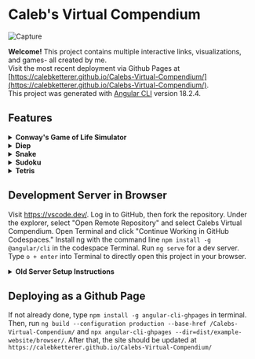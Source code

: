 # Caleb's Virtual Compendium

![Capture](https://github.com/user-attachments/assets/e2d56756-f9f7-4afd-980e-20d0f283d82f)

<strong>Welcome!</strong> This project contains multiple interactive links, visualizations, and games- all created by me.  
Visit the most recent deployment via Github Pages at [https://calebketterer.github.io/Calebs-Virtual-Compendium/](https://calebketterer.github.io/Calebs-Virtual-Compendium/).  
This project was generated with [Angular CLI](https://github.com/angular/angular-cli) version 18.2.4.

## Features

<details>
  <summary><strong>Conway's Game of Life Simulator</strong></summary>
  
## Conway's Game of Life
  
![Capture](https://github.com/user-attachments/assets/7e74d71d-86f0-4bb9-b631-e462ffae05fd)
Based off Cambridge mathematician John Conway's [Game of Life]([url](https://playgameoflife.com/)), this cellular automaton became widely known when it was mentioned in an article published by Scientific American in 1970. It consists of a grid of cells which, based on a few mathematical rules, can live, die or multiply. Depending on the initial conditions, the cells form various patterns throughout the course of the game.

The rules for each space: 
1. Each populated cell with one or no neighbors dies, as if by solitude.
2. Each populated cell with four or more neighbors dies, as if by overpopulation.
3. Each populated cell with two or three neighbors survives.
4. Each unpopulated cell with three neighbors becomes populated.
</details>

<details>
  <summary><strong>Diep</strong></summary>

## Diep

<img width="803" height="788" alt="Capture" src="https://github.com/user-attachments/assets/7c7a30b1-ca66-4c9c-b378-162700abde0b" />

Based off the online game, Diep.io, I'm playing around with the idea of a single player version. Most people would likely compare this to asteroids.
</details>

<details>
  <summary><strong>Snake</strong></summary>
  
## Snake

<img width="432" height="723" alt="2" src="https://github.com/user-attachments/assets/8af618a1-13cd-4370-bc8b-edbf00fd5e90" />

A classic game of Snake with the following features:

- Difficulty selection (Easy/Medium/Hard) that effects snake speed.
- Buttons to change direction and WASD support.
- A score that increases with each target consumed.
- An interactable title in the header.

Good luck with the Extreme difficulty!
</details>

<details>
  <summary><strong>Sudoku</strong></summary>
  
## Classic Sudoku
  
<img width="450" height="713" alt="Capture" src="https://github.com/user-attachments/assets/c96a5195-950d-4688-a4c0-f0d0bc14bb0f" />

A classic game of Sudoku, featuring the following:
  
- Interactive Sudoku board with keyboard and mouse support.
- "Check Answers" button with error highlighting.
- "Reveal Solution" toggle to view or hide the solution.
- Random puzzle generation with unique solutions.
- Difficulty selection (Easy/Medium/Hard).

Challenge yourself or practice your puzzle-solving skills!
</details>

<details>
  <summary><strong>Tetris</strong></summary>
  
## Tetris
  
<img width="496" height="730" alt="3" src="https://github.com/user-attachments/assets/9b8503f6-87f1-4f86-be04-f1c5feda1d0a" />

A classic game of Tetris, featuring the following:
  
- Interactive Tetris board with keyboard input.
- Scoreboard that adds 100 points with each row cleared.
- Next share preview.

</details>



## Development Server in Browser

Visit https://vscode.dev/. Log in to GitHub, then fork the repository. Under the explorer, select "Open Remote Repository" and select Calebs Virtual Compendium. Open Terminal and click "Continue Working in GitHub Codespaces." Install ng with the command line `npm install -g @angular/cli` in the codespace Terminal. Run `ng serve` for a dev server. Type `o + enter` into Terminal to directly open this project in your browser.

<details>
  <summary><strong>Old Server Setup Instructions</strong></summary>
  
## Development Server

Run `ng serve` for a dev server. Navigate to `http://localhost:4200/`. The application will automatically reload if you change any of the source files.

## Code scaffolding

Run `ng generate component component-name` to generate a new component. You can also use `ng generate directive|pipe|service|class|guard|interface|enum|module`.

## Build

Run `ng build` to build the project. The build artifacts will be stored in the `dist/` directory.

## Running unit tests

Run `ng test` to execute the unit tests via [Karma](https://karma-runner.github.io).

## Running end-to-end tests

Run `ng e2e` to execute the end-to-end tests via a platform of your choice. To use this command, you need to first add a package that implements end-to-end testing capabilities.

## Further help with setup

To get more help on the Angular CLI use `ng help` or go check out the [Angular CLI Overview and Command Reference](https://angular.dev/tools/cli) page.
</details>

## Deploying as a Github Page

If not already done, type `npm install -g angular-cli-ghpages` in terminal. Then, run `ng build --configuration production --base-href /Calebs-Virtual-Compendium/` and  `npx angular-cli-ghpages --dir=dist/example-website/browser/`. After that, the site should be updated at `https://calebketterer.github.io/Calebs-Virtual-Compendium/`



